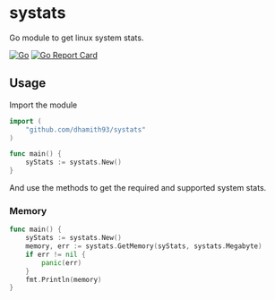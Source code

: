 # systats

Go module to get linux system stats. 

[![Go](https://github.com/dhamith93/systats/actions/workflows/go.yml/badge.svg)](https://github.com/dhamith93/systats/workflows/go.yml) [![Go Report Card](https://goreportcard.com/badge/github.com/dhamith93/systats)](https://goreportcard.com/report/github.com/dhamith93/systats)

## Usage

Import the module 

```go
import (
	"github.com/dhamith93/systats"
)

func main() {
    syStats := systats.New()
}
```

And use the methods to get the required and supported system stats.

### Memory

```go
func main() {
	syStats := systats.New()
	memory, err := systats.GetMemory(syStats, systats.Megabyte)
	if err != nil {
		panic(err)
	}
	fmt.Println(memory)
}
```
